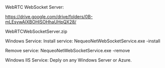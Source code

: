 WebRTC WebSocket Server:

https://drive.google.com/drive/folders/0B-mLEsywAIXBOHlSOHhaUHpQX28/

WebRTCWebSocketServer.zip

Windows Service:
  Install service:
    NequeoNetWebSocketService.exe -install
  
  Remove service:
    NequeoNetWebSocketService.exe -remove

Windows IIS Service:
  Deply on any Windows Server or Azure.
